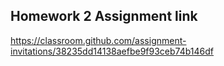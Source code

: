 ## Homework 2 Assignment link

 https://classroom.github.com/assignment-invitations/38235dd14138aefbe9f93ceb74b146df
